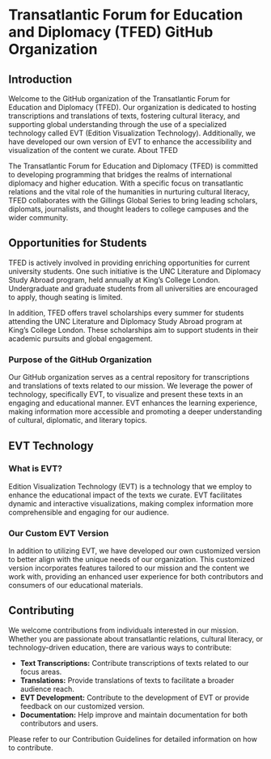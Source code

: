 # Transatlantic Forum for Education and Diplomacy (TFED) GitHub Organization

## Introduction

Welcome to the GitHub organization of the Transatlantic Forum for Education and Diplomacy (TFED). Our organization is dedicated to hosting transcriptions and translations of texts, fostering cultural literacy, and supporting global understanding through the use of a specialized technology called EVT (Edition Visualization Technology). Additionally, we have developed our own version of EVT to enhance the accessibility and visualization of the content we curate.
About TFED

The Transatlantic Forum for Education and Diplomacy (TFED) is committed to developing programming that bridges the realms of international diplomacy and higher education. With a specific focus on transatlantic relations and the vital role of the humanities in nurturing cultural literacy, TFED collaborates with the Gillings Global Series to bring leading scholars, diplomats, journalists, and thought leaders to college campuses and the wider community.

## Opportunities for Students

TFED is actively involved in providing enriching opportunities for current university students. One such initiative is the UNC Literature and Diplomacy Study Abroad program, held annually at King’s College London. Undergraduate and graduate students from all universities are encouraged to apply, though seating is limited.

In addition, TFED offers travel scholarships every summer for students attending the UNC Literature and Diplomacy Study Abroad program at King’s College London. These scholarships aim to support students in their academic pursuits and global engagement.

### Purpose of the GitHub Organization

Our GitHub organization serves as a central repository for transcriptions and translations of texts related to our mission. We leverage the power of technology, specifically EVT, to visualize and present these texts in an engaging and educational manner. EVT enhances the learning experience, making information more accessible and promoting a deeper understanding of cultural, diplomatic, and literary topics.

## EVT Technology

### What is EVT?

Edition Visualization Technology (EVT) is a technology that we employ to enhance the educational impact of the texts we curate. EVT facilitates dynamic and interactive visualizations, making complex information more comprehensible and engaging for our audience.

### Our Custom EVT Version

In addition to utilizing EVT, we have developed our own customized version to better align with the unique needs of our organization. This customized version incorporates features tailored to our mission and the content we work with, providing an enhanced user experience for both contributors and consumers of our educational materials.

## Contributing

We welcome contributions from individuals interested in our mission. Whether you are passionate about transatlantic relations, cultural literacy, or technology-driven education, there are various ways to contribute:

- **Text Transcriptions:** Contribute transcriptions of texts related to our focus areas.
- **Translations:** Provide translations of texts to facilitate a broader audience reach.
- **EVT Development:** Contribute to the development of EVT or provide feedback on our customized version.
- **Documentation:** Help improve and maintain documentation for both contributors and users.

Please refer to our Contribution Guidelines for detailed information on how to contribute.
